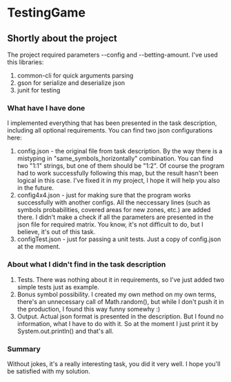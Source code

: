 # TestingGame

## Shortly about the project
The project required parameters --config and --betting-amount.
I've used this libraries:
1. common-cli for quick arguments parsing
2. gson for serialize and deserialize json
3. junit for testing

### What have I have done
I implemented everything that has been presented in the task description, 
including all optional requirements.
You can find two json configurations here:
1. config.json - the original file from task description. By the way there is a mistyping in "same_symbols_horizontally" combination. You can find two "1:1" strings, but one of them should be "1:2". Of course the program had to work successfully following this map, but the result hasn't been logical in this case. I've fixed it in my project, I hope it will help you also in the future.
2. config4x4.json - just for making sure that the program works successfully with another configs. All the neccessary lines (such as symbols probabilities, covered areas for new zones, etc.) are added there. I didn't make a check if all the parameters are presented in the json file for required matrix. You know, it's not difficult to do, but I believe, it's out of this task.
3. configTest.json - just for passing a unit tests. Just a copy of config.json at the moment.

### About what I didn't find in the task description
1. Tests. There was nothing about it in requirements, so I've just added two simple tests just as example.
2. Bonus symbol possibility. I created my own method on my own terms, there's an unnecessary call of Math.random(), but while I don't push it in the production, I found this way funny somewhy :)
3. Output. Actual json format is presented in the description. But I found no information, what I have to do with it. So at the moment I just print it by System.out.println() and that's all.

### Summary

Without jokes, it's a really interesting task, you did it very well.
I hope you'll be satisfied with my solution.